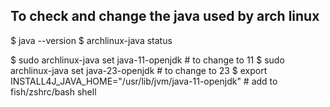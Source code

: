 ## To check and change the java used by arch linux
 
$ java --version
$ archlinux-java status    
 
$ sudo archlinux-java set java-11-openjdk   # to change to 11
$ sudo archlinux-java set java-23-openjdk   # to change to 23
$ export INSTALL4J_JAVA_HOME="/usr/lib/jvm/java-11-openjdk"  # add to fish/zshrc/bash shell
